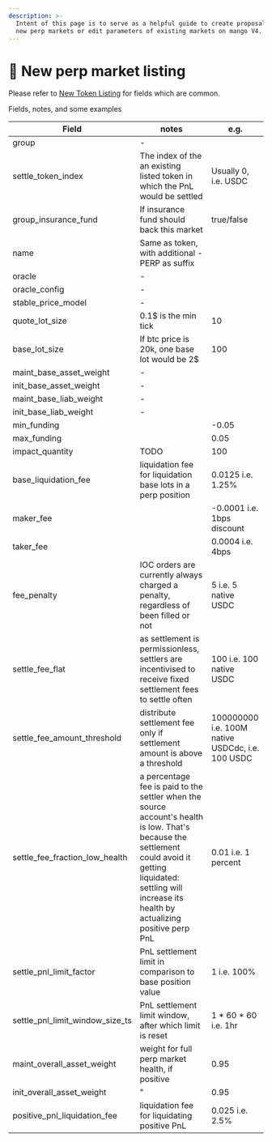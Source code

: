 ```yaml
---
description: >-
  Intent of this page is to serve as a helpful guide to create proposals to list
  new perp markets or edit parameters of existing markets on mango V4.
---
```


# 💱 New perp market listing

Please refer to [New Token Listing](new-token-listing.md) for fields which are common.

Fields, notes, and some examples

| Field                                | notes                                                                                                                                                                                                                | e.g.                                             |
| ------------------------------------ | -------------------------------------------------------------------------------------------------------------------------------------------------------------------------------------------------------------------- | ------------------------------------------------ |
| group                                | -                                                                                                                                                                                                                    |                                                  |
| settle\_token\_index                 | The index of the an existing listed token in which the PnL would be settled                                                                                                                                          | Usually 0, i.e. USDC                             |
| group\_insurance\_fund               | If insurance fund should back this market                                                                                                                                                                            | true/false                                       |
| name                                 | Same as token, with additional -PERP as suffix                                                                                                                                                                       |                                                  |
| oracle                               | -                                                                                                                                                                                                                    |                                                  |
| oracle\_config                       | -                                                                                                                                                                                                                    |                                                  |
| stable\_price\_model                 | -                                                                                                                                                                                                                    |                                                  |
| quote\_lot\_size                     | 0.1$ is the min tick                                                                                                                                                                                                 | 10                                               |
| base\_lot\_size                      | If btc price is 20k, one base lot would be 2$                                                                                                                                                                        | 100                                              |
| maint\_base\_asset\_weight           | -                                                                                                                                                                                                                    |                                                  |
| init\_base\_asset\_weight            | -                                                                                                                                                                                                                    |                                                  |
| maint\_base\_liab\_weight            | -                                                                                                                                                                                                                    |                                                  |
| init\_base\_liab\_weight             | -                                                                                                                                                                                                                    |                                                  |
| min\_funding                         |                                                                                                                                                                                                                      | -0.05                                            |
| max\_funding                         |                                                                                                                                                                                                                      | 0.05                                             |
| impact\_quantity                     | TODO                                                                                                                                                                                                                 | 100                                              |
| base\_liquidation\_fee               | liquidation fee for liquidation base lots in a perp position                                                                                                                                                         | 0.0125 i.e. 1.25%                                |
| maker\_fee                           |                                                                                                                                                                                                                      | -0.0001 i.e. 1bps discount                       |
| taker\_fee                           |                                                                                                                                                                                                                      | 0.0004 i.e. 4bps                                 |
| fee\_penalty                         | IOC orders are currently always charged a penalty, regardless of been filled or not                                                                                                                                  | 5 i.e. 5 native USDC                             |
| settle\_fee\_flat                    | as settlement is permissionless, settlers are incentivised to receive fixed settlement fees to settle often                                                                                                          | 100 i.e. 100 native USDC                         |
| settle\_fee\_amount\_threshold       | distribute settlement fee only if settlement amount is above a threshold                                                                                                                                             | 100000000 i.e. 100M native USDCdc, i.e. 100 USDC |
| settle\_fee\_fraction\_low\_health   | a percentage fee is paid to the settler when the source account's health is low. That's because the settlement could avoid it getting liquidated: settling will increase its health by actualizing positive perp PnL | 0.01 i.e. 1 percent                              |
| settle\_pnl\_limit\_factor           | PnL settlement limit in comparison to base position value                                                                                                                                                            | 1 i.e. 100%                                      |
| settle\_pnl\_limit\_window\_size\_ts | PnL settlement limit window, after which limit is reset                                                                                                                                                              | 1 \* 60 \* 60 i.e. 1hr                           |
| maint\_overall\_asset\_weight        | weight for full perp market health, if positive                                                                                                                                                                      | 0.95                                             |
| init\_overall\_asset\_weight         | "                                                                                                                                                                                                                    | 0.95                                             |
| positive\_pnl\_liquidation\_fee      | liquidation fee for liquidating positive PnL                                                                                                                                                                         | 0.025 i.e. 2.5%                                  |

